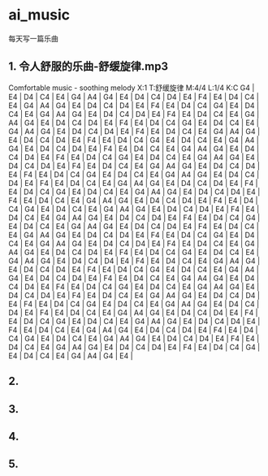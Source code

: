 # ai_music

每天写一篇乐曲

## 1. 令人舒服的乐曲-舒缓旋律.mp3
Comfortable music - soothing melody
X:1
T:舒缓旋律
M:4/4
L:1/4
K:C
G4 | E4 | D4 | C4 | E4 | G4 | A4 | G4 | E4 | D4 | C4 | D4 | E4 | F4 | E4 | D4 | C4 | E4 | G4 | A4 | G4 | E4 | D4 | C4 | D4 | E4 | F4 | E4 | D4 | C4 | G4 | E4 | D4 | C4 | E4 | G4 | A4 | G4 | E4 | D4 | C4 | D4 | E4 | F4 | E4 | D4 | C4 | E4 | G4 | A4 | G4 | E4 | D4 | C4 | D4 | E4 | F4 | E4 | D4 | C4 | G4 | E4 | D4 | C4 | E4 | G4 | A4 | G4 | E4 | D4 | C4 | D4 | E4 | F4 | E4 | D4 | C4 | E4 | G4 | A4 | G4 | E4 | D4 | C4 | D4 | E4 | F4 | E4 | D4 | C4 | G4 | E4 | D4 | C4 | E4 | G4 | A4 | G4 | E4 | D4 | C4 | D4 | E4 | F4 | E4 | D4 | C4 | E4 | G4 | A4 | G4 | E4 | D4 | C4 | D4 | E4 | F4 | E4 | D4 | C4 | G4 | E4 | D4 | C4 | E4 | G4 | A4 | G4 | E4 | D4 | C4 | D4 | E4 | F4 | E4 | D4 | C4 | E4 | G4 | A4 | G4 | E4 | D4 | C4 | D4 | E4 | F4 | E4 | D4 | C4 | G4 | E4 | D4 | C4 | E4 | G4 | A4 | G4 | E4 | D4 | C4 | D4 | E4 | F4 | E4 | D4 | C4 | E4 | G4 | A4 | G4 | E4 | D4 | C4 | D4 | E4 | F4 | E4 | D4 | C4 | G4 | E4 | D4 | C4 | E4 | G4 | A4 | G4 | E4 | D4 | C4 | D4 | E4 | F4 | E4 | D4 | C4 | E4 | G4 | A4 | G4 | E4 | D4 | C4 | D4 | E4 | F4 | E4 | D4 | C4 | G4 | E4 | D4 | C4 | E4 | G4 | A4 | G4 | E4 | D4 | C4 | D4 | E4 | F4 | E4 | D4 | C4 | E4 | G4 | A4 | G4 | E4 | D4 | C4 | D4 | E4 | F4 | E4 | D4 | C4 | G4 | E4 | D4 | C4 | E4 | G4 | A4 | G4 | E4 | D4 | C4 | D4 | E4 | F4 | E4 | D4 | C4 | E4 | G4 | A4 | G4 | E4 | D4 | C4 | D4 | E4 | F4 | E4 | D4 | C4 | G4 | E4 | D4 | C4 | E4 | G4 | A4 | G4 | E4 | D4 | C4 | D4 | E4 | F4 | E4 | D4 | C4 | E4 | G4 | A4 | G4 | E4 | D4 | C4 | D4 | E4 | F4 | E4 | D4 | C4 | G4 | E4 | D4 | C4 | E4 | G4 | A4 | G4 | E4 | D4 | C4 | D4 | E4 | F4 | E4 | D4 | C4 | E4 | G4 | A4 | G4 | E4 | D4 | C4 | D4 | E4 | F4 | E4 | D4 | C4 | G4 | E4 | D4 | C4 | E4 | G4 | A4 | G4 | E4 | D4 | C4 | D4 | E4 | F4 | E4 | D4 | C4 | E4 | G4 | A4 | G4 | E4 | D4 | C4 | D4 | E4 | F4 | E4 | D4 | C4 | G4 | E4 | D4 | C4 | E4 | G4 | A4 | G4 | E4 | D4 | C4 | D4 | E4 | F4 | E4 | D4 | C4 | E4 | G4 | A4 | G4 | E4 | D4 | C4 | D4 | E4 | F4 | E4 | D4 | C4 | G4 | E4 | D4 | C4 | E4 | G4 | A4 | G4 | E4 | D4 | C4 | D4 | E4 | F4 | E4 | D4 | C4 | E4 | G4 | A4 | G4 | E4 | D4 | C4 | D4 | E4 | F4 | E4 | D4 | C4 | G4 | E4 | D4 | C4 | E4 | G4 | A4 | G4 | E4 | D4 | C4 | D4 | E4 | F4 | E4 | D4 | C4 | E4 | G4 | A4 | G4 | E4 | D4 | C4 | D4 | E4 | F4 | E4 | D4 | C4 | G4 | E4 | D4 | C4 | E4 | G4 | A4 | G4 | E4 | D4 | C4 | D4 | E4 | F4 | E4 | D4 | C4 | E4 | G4 | A4 | G4 | E4 | D4 | C4 | D4 | E4 | F4 | E4 | D4 | C4 | G4 | E4 | D4 | C4 | E4 | G4 | A4 | G4 | E4 | 
## 2. 
## 3. 
## 4. 
## 5. 
